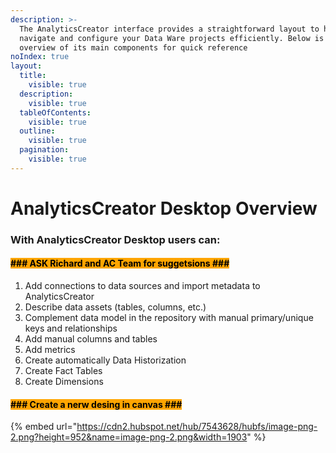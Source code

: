 ```yaml
---
description: >-
  The AnalyticsCreator interface provides a straightforward layout to help you
  navigate and configure your Data Ware projects efficiently. Below is an
  overview of its main components for quick reference
noIndex: true
layout:
  title:
    visible: true
  description:
    visible: true
  tableOfContents:
    visible: true
  outline:
    visible: true
  pagination:
    visible: true
---
```


# AnalyticsCreator Desktop Overview

### With AnalyticsCreator Desktop users can:

#### <mark style="background-color:orange;">### ASK Richard and AC Team for suggetsions ###</mark>

1. Add connections to data sources and import metadata to AnalyticsCreator
2. Describe data assets (tables, columns, etc.)
3. Complement data model in the repository with manual primary/unique keys and relationships
4. Add manual columns and tables
5. Add metrics
6. Create automatically Data Historization
7. Create Fact Tables
8. Create Dimensions

#### <mark style="background-color:orange;">### Create a nerw desing in canvas ###</mark>

{% embed url="https://cdn2.hubspot.net/hub/7543628/hubfs/image-png-2.png?height=952&name=image-png-2.png&width=1903" %}



